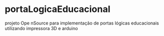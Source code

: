 # portaLogicaEducacional
projeto Ope nSource para implementação de portas lógicas educacionais utilizando impressora 3D e arduino
